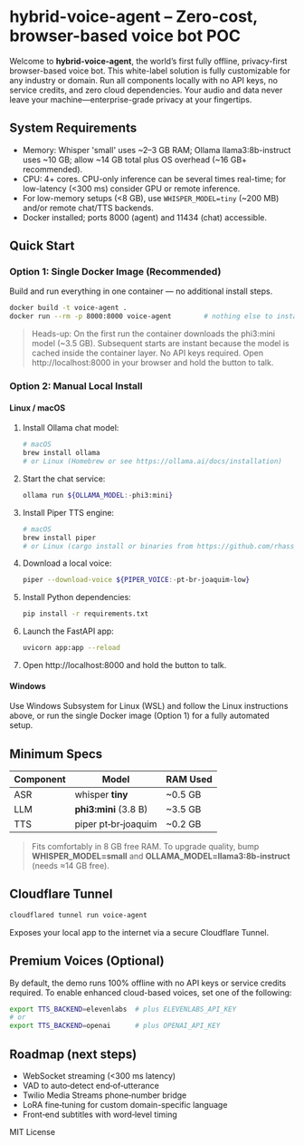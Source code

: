 # hybrid-voice-agent – Zero-cost, browser-based voice bot POC

Welcome to **hybrid-voice-agent**, the world’s first fully offline, privacy-first browser-based voice bot.
This white-label solution is fully customizable for any industry or domain.
Run all components locally with no API keys, no service credits, and zero cloud dependencies.
Your audio and data never leave your machine—enterprise-grade privacy at your fingertips.

## System Requirements
- Memory: Whisper 'small' uses ~2–3 GB RAM; Ollama llama3:8b-instruct uses ~10 GB; allow ~14 GB total plus OS overhead (~16 GB+ recommended).
- CPU: 4+ cores. CPU-only inference can be several times real-time; for low-latency (<300 ms) consider GPU or remote inference.
- For low-memory setups (<8 GB), use `WHISPER_MODEL=tiny` (~200 MB) and/or remote chat/TTS backends.
- Docker installed; ports 8000 (agent) and 11434 (chat) accessible.

## Quick Start

### Option 1: Single Docker Image (Recommended)
Build and run everything in one container — no additional install steps.
```bash
docker build -t voice-agent .
docker run --rm -p 8000:8000 voice-agent        # nothing else to install
```
> Heads-up: On the first run the container downloads the phi3:mini model (~3.5 GB). Subsequent starts are instant because the model is cached inside the container layer. No API keys required.
Open http://localhost:8000 in your browser and hold the button to talk.

### Option 2: Manual Local Install

#### Linux / macOS
1. Install Ollama chat model:
   ```bash
   # macOS
   brew install ollama
   # or Linux (Homebrew or see https://ollama.ai/docs/installation)
   ```
2. Start the chat service:
   ```bash
   ollama run ${OLLAMA_MODEL:-phi3:mini}
   ```
3. Install Piper TTS engine:
   ```bash
   # macOS
   brew install piper
   # or Linux (cargo install or binaries from https://github.com/rhasspy/piper)
   ```
4. Download a local voice:
   ```bash
   piper --download-voice ${PIPER_VOICE:-pt-br-joaquim-low}
   ```
5. Install Python dependencies:
   ```bash
   pip install -r requirements.txt
   ```
6. Launch the FastAPI app:
   ```bash
   uvicorn app:app --reload
   ```
7. Open http://localhost:8000 and hold the button to talk.

#### Windows
Use Windows Subsystem for Linux (WSL) and follow the Linux instructions above,
or run the single Docker image (Option 1) for a fully automated setup.

## Minimum Specs
| Component | Model                 | RAM Used |
|-----------|-----------------------|----------|
| ASR       | whisper **tiny**      | ~0.5 GB   |
| LLM       | **phi3:mini** (3.8 B) | ~3.5 GB   |
| TTS       | piper pt‑br‑joaquim   | ~0.2 GB   |
> Fits comfortably in 8 GB free RAM.
> To upgrade quality, bump **WHISPER_MODEL=small** and **OLLAMA_MODEL=llama3:8b-instruct** (needs ≈14 GB free).

## Cloudflare Tunnel
```bash
cloudflared tunnel run voice-agent
```
Exposes your local app to the internet via a secure Cloudflare Tunnel.

## Premium Voices (Optional)
By default, the demo runs 100% offline with no API keys or service credits required. To enable enhanced cloud-based voices, set one of the following:
```bash
export TTS_BACKEND=elevenlabs  # plus ELEVENLABS_API_KEY
# or
export TTS_BACKEND=openai      # plus OPENAI_API_KEY
```

## Roadmap (next steps)
- WebSocket streaming (<300 ms latency)
- VAD to auto‑detect end‑of‑utterance
- Twilio Media Streams phone‑number bridge
- LoRA fine‑tuning for custom domain-specific language
- Front‑end subtitles with word‑level timing

MIT License
